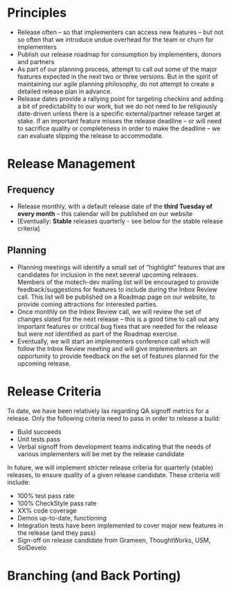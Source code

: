 # Principles #

  * Release often – so that implementers can access new features – but not so often that we introduce undue overhead for the team or churn for implementers
  * Publish our release roadmap for consumption by implementers, donors and partners
  * As part of our planning process, attempt to call out some of the major features expected in the next two or three versions. But in the spirit of maintaining our agile planning philosophy, do not attempt to create a detailed release plan in advance.
  * Release dates provide a rallying point for targeting checkins and adding a bit of predictability to our work, but we do not need to be religiously date-driven unless there is a specific external/partner release target at stake. If an important feature misses the release deadline – or will need to sacrifice quality or completeness in order to make the deadline – we can evaluate slipping the release to accommodate.

# Release Management #

## Frequency ##
  * Release monthly, with a default release date of the **third Tuesday of every month** – this calendar will be published on our website
  * [Eventually: **Stable** releases quarterly - see below for the stable release criteria]

## Planning ##
  * Planning meetings will identify a small set of “highlight” features that are candidates for inclusion in the next several upcoming releases. Members of the motech-dev mailing list will be encouraged to provide feedback/suggestions for features to include during the Inbox Review call. This list will be published on a Roadmap page on our website, to provide coming attractions for interested parties.
  * Once monthly on the Inbox Review call, we will review the set of changes slated for the next release – this is a good time to call out any important features or critical bug fixes that are needed for the release but were not identified as part of the Roadmap exercise.
  * Eventually, we will start an implementers conference call which will follow the Inbox Review meeting and will give implementers an opportunity to provide feedback on the set of features planned for the upcoming release.

# Release Criteria #
To date, we have been relatively lax regarding QA signoff metrics for a release. Only the following criteria need to pass in order to release a build:
  * Build succeeds
  * Unit tests pass
  * Verbal signoff from development teams indicating that the needs of various implementers will be met by the release candidate

In future, we will implement stricter release criteria for quarterly (stable) releases, to ensure quality of a given release candidate. These criteria will include:
  * 100% test pass rate
  * 100% CheckStyle pass rate
  * XX% code coverage
  * Demos up-to-date, functioning
  * Integration tests have been implemented to cover major new features in the release (and they pass)
  * Sign-off on release candidate from Grameen, ThoughtWorks, USM, SolDevelo

# Branching (and Back Porting) #